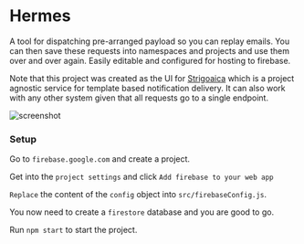# Hermes

A tool for dispatching pre-arranged payload so you can replay emails.
You can then save these requests into namespaces and projects and use them over and over again. 
Easily editable and configured for hosting to firebase. 

Note that this project was created as the UI for [Strigoaica](https://github.com/stefanoschrs/strigoaica) which is a project agnostic service for template based notification delivery. It can also work with any other system given that all requests go to a single endpoint.

![screenshot](https://www.imageupload.co.uk/images/2018/06/08/ScreenShot2018-06-08at6.00.09PM.png)

### Setup

Go to `firebase.google.com` and create a project.

Get into the `project settings` and click `Add firebase to your web app`

`Replace` the content of the `config` object into `src/firebaseConfig.js`.

You now need to create a `firestore` database and you are good to go.

Run `npm start` to start the project.

